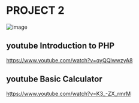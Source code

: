 # PROJECT 2
![image](https://github.com/A-Wahab-Aamir/PHP/assets/83786802/8f0ecff4-04c6-45e8-8301-a0b278fcf1ba)



## youtube Introduction to PHP
https://www.youtube.com/watch?v=qyQQlwwzyA8

## youtube Basic Calculator
https://www.youtube.com/watch?v=K3_-ZX_rmrM
